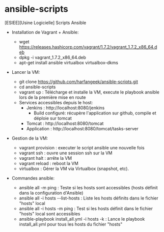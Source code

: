 # ansible-scripts
[ESIEE][Usine Logicielle] Scripts Ansible

- Installation de Vagrant + Ansible:
  - wget https://releases.hashicorp.com/vagrant/1.7.2/vagrant_1.7.2_x86_64.deb
  - dpkg -i vagrant_1.7.2_x86_64.deb
  - apt-get install ansible virtualbox virtualbox-dkms

- Lancer la VM:
  - git clone https://github.com/harfangeek/ansible-scripts.git
  - cd ansible-scripts
  - vagrant up : Télécharge et installe la VM, execute le playbook ansible lors de la première mise en route
  - Services accessibles depuis le host:
    - Jenkins : http://localhost:8080/jenkins
      - Build configuré: récupère l'application sur github, compile et déploie sur tomcat
    - Tomcat : http://localhost:8080/tomcat
    - Application : http://localhost:8080/tomcat/tasks-server

- Gestion de la VM:
  - vagrant provision : executer le script ansible une nouvelle fois
  - vagrant ssh : ouvre une session ssh sur la VM
  - vagrant halt : arrête la VM
  - vagrant reload : reboot la VM
  - virtualbox : Gérer la VM via Virtualbox (snapshot, etc).
  
- Commandes ansible:
  - ansible all -m ping : Teste si les hosts sont accessibles (hosts définit dans la configuration d'Ansible)
  - ansible all -i hosts --list-hosts : Liste les hosts définits dans le fichier "hosts" local
  - ansible all -i hosts -m ping : Test si les hosts définit dans le fichier "hosts" local sont accessibles
  - ansible-playbook install_all.yml -i hosts -k : Lance le playbook install_all.yml pour tous les hosts du fichier "hosts"
  


